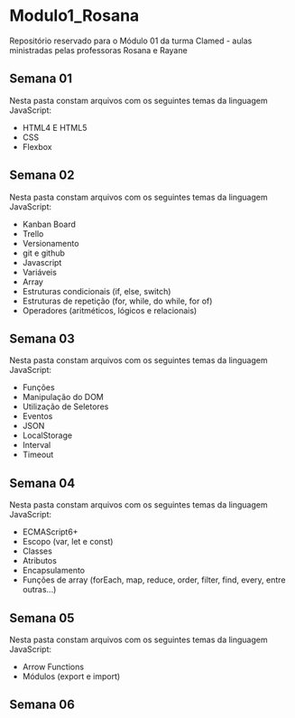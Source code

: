 # Modulo1_Rosana
Repositório reservado para o Módulo 01 da turma Clamed - aulas ministradas pelas professoras Rosana e Rayane

## Semana 01

Nesta pasta constam arquivos com os seguintes temas da linguagem JavaScript:
- HTML4 E HTML5
- CSS
- Flexbox

## Semana 02

Nesta pasta constam arquivos com os seguintes temas da linguagem JavaScript:
- Kanban Board
- Trello
- Versionamento
- git e github
- Javascript
- Variáveis 
- Array
- Estruturas condicionais (if, else, switch)
- Estruturas de repetição (for, while, do while, for of)
- Operadores (aritméticos, lógicos e relacionais)

## Semana 03

Nesta pasta constam arquivos com os seguintes temas da linguagem JavaScript:
- Funções
- Manipulação do DOM
- Utilização de Seletores
- Eventos
- JSON
- LocalStorage
- Interval
- Timeout

## Semana 04

Nesta pasta constam arquivos com os seguintes temas da linguagem JavaScript:
- ECMAScript6+ 
- Escopo (var, let e const)
- Classes
- Atributos
- Encapsulamento
- Funções de array (forEach, map, reduce, order, filter, find, every, entre outras...)

## Semana 05

Nesta pasta constam arquivos com os seguintes temas da linguagem JavaScript:
- Arrow Functions
- Módulos (export e import)

## Semana 06
